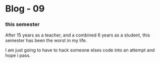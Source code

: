 # Blog - 09

### this semester

After 15 years as a teacher, and a combined 6 years as a student, this semester has been the worst in my life. 

I am just going to have to hack someone elses code into an attempt and hope i pass.